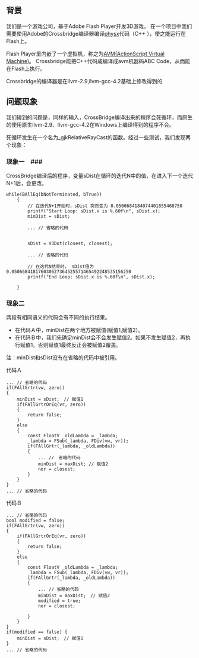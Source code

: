 ## 背景 ##

我们是一个游戏公司，基于Adobe Flash Player开发3D游戏。 在一个项目中我们需要使用Adobe的Crossbridge编译器编译[physx](https://developer.nvidia.com/physx-sdk)代码（C++
），使之能运行在Flash上。

Flash Player里内嵌了一个虚拟机，称之为[AVM(ActionScript Virtual Machine)](https://www.adobe.com/content/dam/Adobe/en/devnet/actionscript/articles/avm2overview.pdf)。 Crossbridge能把C++代码成编译成avm机器码ABC Code，从而能在Flash上执行。

Crossbridge的编译器是在llvm-2.9,llvm-gcc-4.2基础上修改得到的

## 问题现象 ##
我们碰到的问题是，同样的输入，CrossBridge编译出来的程序会死循环，而原生的使用原生llvm-2.9、llvm-gcc-4.2在Windows上编译得到的程序不会。

死循环发生在一个名为_gjkRelativeRayCast的函数。经过一些测试，我们发现两个现象：


### 现象一　###
CrossBridge编译后的程序，变量sDist在循环的迭代N中的值，在进入下一个迭代N+1后，会更改。

	while(BAllEq(bNotTerminated, bTrue))
		{
			// 在迭代N+1开始时，sDist 突然变为 0.0506684184074401855468750
			printf("Start Loop: sDist.x is %.60f\n", sDist.x); 
			minDist = sDist;
			
			... // 省略的代码
			
			
			sDist = V3Dot(closest, closest);

			... // 省略的代码

			// 在迭代N结束时， sDist值为 0.050668418176030627364525571465492248535156250
			printf("End Loop: sDist.x is %.60f\n", sDist.x); 
			
		}

### 现象二 ###

两段有相同语义的代码会有不同的执行结果。　


- 在代码Ａ中，minDist在两个地方被赋值(赋值1,赋值2）。
- 在代码Ｂ中，我们先确定minDist会不会发生赋值2。如果不发生赋值2，再执行赋值1。否则赋值1最终反正会被赋值2覆盖。

注：minDist和sDist没有在省略的代码中被引用。

代码Ａ

	... // 省略的代码
	if(FAllGrtr(vw, zero))
	{
		minDist = sDist;　// 赋值1
		if(FAllGrtrOrEq(vr, zero))
		{
			return false;
		}
		else
		{
			const FloatV _oldLambda = _lambda;
			_lambda = FSub(_lambda, FDiv(vw, vr));
			if(FAllGrtr(_lambda, _oldLambda))
			{
				... //　省略的代码
				minDist = maxDist; // 赋值2
				nor = closest;
			}
		}
	}
	... // 省略的代码

代码Ｂ
    
	... // 省略的代码
	bool modified = false;
	if(FAllGrtr(vw, zero))
	{
		if(FAllGrtrOrEq(vr, zero))
		{
			return false;
		}
		else
		{
			const FloatV _oldLambda = _lambda;
			_lambda = FSub(_lambda, FDiv(vw, vr));
			if(FAllGrtr(_lambda, _oldLambda))
			{
				... // 省略的代码
				minDist = maxDist;　// 赋值2
				modified = true;
				nor = closest;
				
			}
		}
	}
	if(modified == false) {
		minDist = sDist;　// 赋值1
	}
	... // 省略的代码

